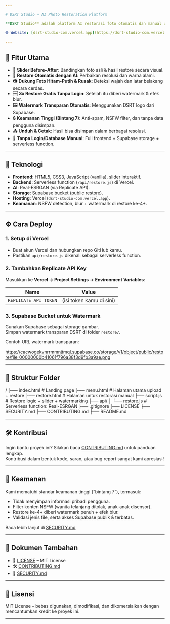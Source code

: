 ```yaml
---

# DSRT Studio – AI Photo Restoration Platform

**DSRT Studio** adalah platform AI restorasi foto otomatis dan manual untuk memperbaiki foto rusak, buram, atau hitam putih menjadi jernih, berwarna, dan natural. Dibangun dengan teknologi Real-ESRGAN, Supabase, dan Vercel – cocok untuk pengguna umum hingga profesional restorasi.

🌐 Website: [dsrt-studio-com.vercel.app](https://dsrt-studio-com.vercel.app)

---
```


## 🚀 Fitur Utama

- 🔁 **Slider Before–After**: Bandingkan foto asli & hasil restore secara visual.
- 🎨 **Restore Otomatis dengan AI**: Perbaikan resolusi dan warna alami.
- 📷 **Dukung Foto Hitam-Putih & Rusak**: Deteksi wajah dan latar belakang secara cerdas.
- 🆓 **3x Restore Gratis Tanpa Login**: Setelah itu diberi watermark & efek blur.
- 🖼️ **Watermark Transparan Otomatis**: Menggunakan DSRT logo dari Supabase.
- 🔒 **Keamanan Tinggi (Bintang 7)**: Anti-spam, NSFW filter, dan tanpa data pengguna disimpan.
- 📤 **Unduh & Cetak**: Hasil bisa disimpan dalam berbagai resolusi.
- 📁 **Tanpa Login/Database Manual**: Full frontend + Supabase storage + serverless function.

---

## 🧠 Teknologi

- **Frontend**: HTML5, CSS3, JavaScript (vanilla), slider interaktif.
- **Backend**: Serverless function (`/api/restore.js`) di Vercel.
- **AI**: Real-ESRGAN (via Replicate API).
- **Storage**: Supabase bucket (public restore).
- **Hosting**: Vercel (`dsrt-studio-com.vercel.app`).
- **Keamanan**: NSFW detection, blur + watermark di restore ke-4+.

---

## ⚙️ Cara Deploy

### 1. Setup di Vercel
- Buat akun Vercel dan hubungkan repo GitHub kamu.
- Pastikan `api/restore.js` dikenali sebagai serverless function.

### 2. Tambahkan Replicate API Key
Masukkan ke **Vercel → Project Settings → Environment Variables**:

| Name                  | Value                    |
|-----------------------|--------------------------|
| `REPLICATE_API_TOKEN` | (isi token kamu di sini) |

### 3. Supabase Bucket untuk Watermark
Gunakan Supabase sebagai storage gambar.  
Simpan watermark transparan DSRT di folder `restore/`.

Contoh URL watermark transparan:

https://cacwogekvnrrmmnjtmql.supabase.co/storage/v1/object/public/restore/file_00000000b41061f796a38f3d9fb3a9ae.png

---

## 📁 Struktur Folder

/ ├── index.html         # Landing page ├── menu.html          # Halaman utama upload + restore ├── restore.html       # Halaman untuk restorasi manual ├── script.js          # Restore logic + slider + watermarking ├── api/ │   └── restore.js     # Serverless function: Real-ESRGAN ├── .gitignore ├── LICENSE ├── SECURITY.md ├── CONTRIBUTING.md ├── README.md

---

## 🛠️ Kontribusi

Ingin bantu proyek ini? Silakan baca [CONTRIBUTING.md](./CONTRIBUTING.md) untuk panduan lengkap.  
Kontribusi dalam bentuk kode, saran, atau bug report sangat kami apresiasi!

---

## 🔐 Keamanan

Kami mematuhi standar keamanan tinggi (“bintang 7”), termasuk:

- Tidak menyimpan informasi pribadi pengguna.
- Filter konten NSFW (wanita telanjang ditolak, anak-anak disensor).
- Restore ke-4+ diberi watermark penuh + efek blur.
- Validasi jenis file, serta akses Supabase publik & terbatas.

Baca lebih lanjut di [SECURITY.md](./SECURITY.md)

---

## 📄 Dokumen Tambahan

- 📜 [LICENSE](./LICENSE) – MIT License
- 🛠️ [CONTRIBUTING.md](./CONTRIBUTING.md)
- 🔐 [SECURITY.md](./SECURITY.md)

---

## 💼 Lisensi

MIT License – bebas digunakan, dimodifikasi, dan dikomersialkan dengan mencantumkan kredit ke proyek ini.

---
